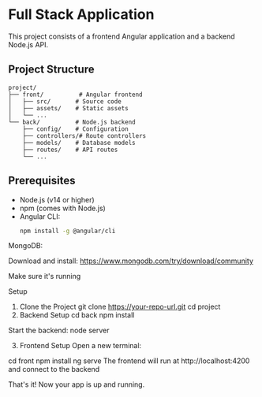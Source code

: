 # Full Stack Application

This project consists of a frontend Angular application and a backend Node.js API.

## Project Structure

```
project/
├── front/          # Angular frontend
│   ├── src/       # Source code
│   ├── assets/    # Static assets
│   └── ...
└── back/          # Node.js backend
    ├── config/    # Configuration
    ├── controllers/# Route controllers
    ├── models/    # Database models
    ├── routes/    # API routes
    └── ...
```

## Prerequisites

- Node.js (v14 or higher)
- npm (comes with Node.js)
- Angular CLI:
  ```bash
  npm install -g @angular/cli
MongoDB:

Download and install: https://www.mongodb.com/try/download/community

Make sure it's running 

Setup
1. Clone the Project
   git clone https://your-repo-url.git
   cd project
2. Backend Setup
  cd back
  npm install

Start the backend:
node server

3. Frontend Setup
Open a new terminal:

cd front
npm install
ng serve
The frontend will run at http://localhost:4200 and connect to the backend 

That's it! Now your app is up and running.